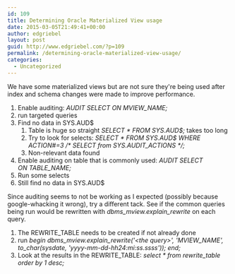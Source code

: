 ```yaml
---
id: 109
title: Determining Oracle Materialized View usage
date: 2015-03-05T21:49:41+00:00
author: edgriebel
layout: post
guid: http://www.edgriebel.com/?p=109
permalink: /determining-oracle-materialized-view-usage/
categories:
  - Uncategorized
---
```

We have some materialized views but are not sure they're being used after index and schema changes were made to improve performance.
<ol>
	<li>Enable auditing: <em>AUDIT SELECT ON MVIEW_NAME;</em></li>
	<li>run targeted queries</li>
	<li>Find no data in SYS.AUD$
<ol>
	<li>Table is huge so straight <em>SELECT * FROM SYS.AUD$;</em> takes too long</li>
	<li>Try to look for selects: <i>SELECT * FROM SYS.AUD$ WHERE ACTION#=3 /* SELECT from SYS.AUDIT_ACTIONS */;</i></li>
	<li>Non-relevant data found</li>
</ol>
</li>
	<li>Enable auditing on table that is commonly used: <em>AUDIT SELECT ON TABLE_NAME;</em></li>
	<li>Run some selects</li>
	<li>Still find no data in SYS.AUD$</li>
</ol>
Since auditing seems to not be working as I expected (possibly because google-whacking it wrong), try a different tack. See if the common queries being run would be rewritten with <i>dbms_mview.explain_rewrite</i> on each query.
<ol>
	<li>The REWRITE_TABLE needs to be created if not already done</li>
	<li>run <i>begin dbms_mview.explain_rewrite('&lt;the query&gt;', 'MVIEW_NAME', to_char(sysdate, 'yyyy-mm-dd-hh24:mi:ss.ssss')); end;</i></li>
	<li>Look at the results in the REWRITE_TABLE: <em>select * from rewrite_table order by 1 desc;</em></li>
</ol>
&nbsp;